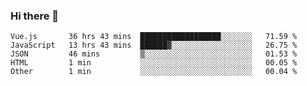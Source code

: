 ### Hi there 👋

<!--
**xin-code/Xin-code** is a ✨ _special_ ✨ repository because its `README.md` (this file) appears on your GitHub profile.

Here are some ideas to get you started:
<!--START_SECTION:waka-->
```text
Vue.js       36 hrs 43 mins  ██████████████████░░░░░░░   71.59 % 
JavaScript   13 hrs 43 mins  ██████▓░░░░░░░░░░░░░░░░░░   26.75 % 
JSON         46 mins         ▒░░░░░░░░░░░░░░░░░░░░░░░░   01.53 % 
HTML         1 min           ░░░░░░░░░░░░░░░░░░░░░░░░░   00.05 % 
Other        1 min           ░░░░░░░░░░░░░░░░░░░░░░░░░   00.04 % 
```
<!--END_SECTION:waka-->
